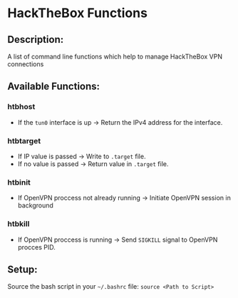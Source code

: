 # HackTheBox Functions

## Description:
A list of command line functions which help to manage HackTheBox VPN connections

## Available Functions:
### htbhost
- If the `tun0` interface is up -> Return the IPv4 address for the interface.

### htbtarget
- If IP value is passed -> Write to `.target` file.
- If no value is passed -> Return value in `.target` file.

### htbinit
- If OpenVPN proccess not already running -> Initiate OpenVPN session in background

### htbkill
- If OpenVPN proccess is running -> Send `SIGKILL` signal to OpenVPN procces PID.

## Setup:
Source the bash script in your `~/.bashrc` file: `source <Path to Script>`
